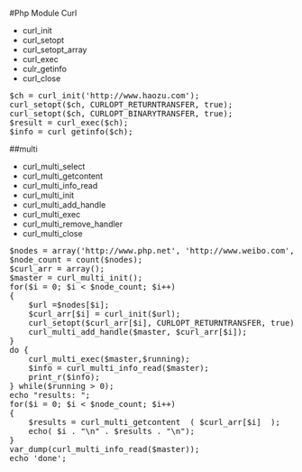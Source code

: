 
#Php Module Curl

* curl_init
* curl_setopt
* curl_setopt_array
* curl_exec
* culr_getinfo
* curl_close


<pre>
$ch = curl_init('http://www.haozu.com');
curl_setopt($ch, CURLOPT_RETURNTRANSFER, true);
curl_setopt($ch, CURLOPT_BINARYTRANSFER, true);
$result = curl_exec($ch);
$info = curl_getinfo($ch);
</pre>

##multi 
* curl_multi_select
* curl_multi_getcontent
* curl_multi_info_read
* curl_multi_init
* curl_multi_add_handle
* curl_multi_exec
* curl_multi_remove_handler
* curl_multi_close
<pre>
$nodes = array('http://www.php.net', 'http://www.weibo.com', 'http://www.haozu.com');
$node_count = count($nodes);
$curl_arr = array();
$master = curl_multi_init();
for($i = 0; $i < $node_count; $i++)
{
    $url =$nodes[$i];
    $curl_arr[$i] = curl_init($url);
    curl_setopt($curl_arr[$i], CURLOPT_RETURNTRANSFER, true);
    curl_multi_add_handle($master, $curl_arr[$i]);
}
do {
    curl_multi_exec($master,$running);
    $info = curl_multi_info_read($master);
    print_r($info);
} while($running > 0);
echo "results: ";
for($i = 0; $i < $node_count; $i++)
{
    $results = curl_multi_getcontent  ( $curl_arr[$i]  );
    echo( $i . "\n" . $results . "\n");
}
var_dump(curl_multi_info_read($master));
echo 'done';
</pre>
